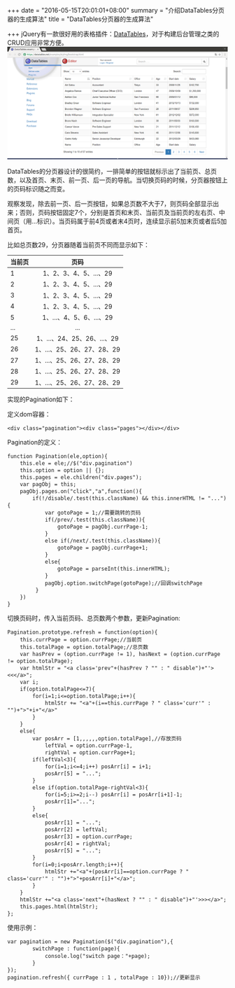 +++
date = "2016-05-15T20:01:01+08:00"
summary = "介绍DataTables分页器的生成算法"
title = "DataTables分页器的生成算法"

+++
jQuery有一款很好用的表格插件：[DataTables](https://www.datatables.net)，对于构建后台管理之类的CRUD应用非常方便。
![CRUD应用截图](/img/content/algorithmOfPagination/1.png)

DataTables的分页器设计的很简约，一排简单的按钮就标示出了当前页、总页数，以及首页、末页、前一页、后一页的导航。当切换页码的时候，分页器按钮上的页码标识随之而变。

观察发现，除去前一页、后一页按钮，如果总页数不大于7，则页码全部显示出来；否则，页码按钮固定7个，分别是首页和末页、当前页及当前页的左右页、中间页（用...标识）。当页码属于前4页或者末4页时，连续显示前5加末页或者后5加首页。

比如总页数29，分页器随着当前页不同而显示如下：

| 当前页  | 页码               |
| ------- |:-----------------------:|
| 1       | 1、2、3、4、5、...、29   |
| 2       | 1、2、3、4、5、...、29   |
| 3       | 1、2、3、4、5、...、29   |
| 4       | 1、2、3、4、5、...、29   |
| 5       | 1、...、4、5、6、...、29 |
| ...     | ... |
| 25       | 1、...、24、25、26、...、29 |
| 26       | 1、...、25、26、27、28、29 |
| 27       | 1、...、25、26、27、28、29 |
| 28       | 1、...、25、26、27、28、29 |
| 29       | 1、...、25、26、27、28、29 |

实现的Pagination如下：

定义dom容器：

	<div class="pagination"><div class="pages"></div></div>

Pagination的定义：

	function Pagination(ele,option){
	    this.ele = ele;//$("div.pagination")
	    this.option = option || {};
	    this.pages = ele.children("div.pages");
	    var pagObj = this;
	    pagObj.pages.on("click","a",function(){
	        if(!/disable/.test(this.className) && this.innerHTML != "..."){
	            var gotoPage = 1;//需要跳转的页码
	            if(/prev/.test(this.className)){
	                gotoPage = pagObj.currPage-1;
	            }
	            else if(/next/.test(this.className)){
	                gotoPage = pagObj.currPage+1;
	            }
	            else{
	                gotoPage = parseInt(this.innerHTML);
	            }
	            pagObj.option.switchPage(gotoPage);//回调switchPage
	         }
	    })
	}

切换页码时，传入当前页码、总页数两个参数，更新Pagination:

	Pagination.prototype.refresh = function(option){
	    this.currPage = option.currPage;//当前页
	    this.totalPage = option.totalPage;//总页数
	    var hasPrev = (option.currPage != 1), hasNext = (option.currPage != option.totalPage);
	    var htmlStr = "<a class='prev"+(hasPrev ? "" : " disable")+"'><<</a>";
	    var i;
	    if(option.totalPage<=7){
	        for(i=1;i<=option.totalPage;i++){
	            htmlStr += "<a"+(i==this.currPage ? " class='curr'" : "")+">"+i+"</a>"
	        }
	    }
	    else{
	        var posArr = [1,,,,,,option.totalPage],//存放页码
	            leftVal = option.currPage-1,
	            rightVal = option.currPage+1;
	        if(leftVal<3){
	            for(i=1;i<=4;i++) posArr[i] = i+1;
	            posArr[5] = "...";
	        }
	        else if(option.totalPage-rightVal<3){
	            for(i=5;i>=2;i--) posArr[i] = posArr[i+1]-1;
	            posArr[1]="...";
	        }
	        else{
	            posArr[1] = "...";
	            posArr[2] = leftVal;
	            posArr[3] = option.currPage;
	            posArr[4] = rightVal;
	            posArr[5] = "...";
	        }
	        for(i=0;i<posArr.length;i++){
	            htmlStr +="<a"+(posArr[i]==option.currPage ? " class='curr'" : "")+">"+posArr[i]+"</a>";
	        }
	    }
	    htmlStr +="<a class='next"+(hasNext ? "" : " disable")+"'>>></a>";
	    this.pages.html(htmlStr);
	};

使用示例：

	var pagination = new Pagination($("div.pagination"),{
	        switchPage : function(page){
	            console.log("switch page："+page);
	        }
	});
	pagination.refresh({ currPage : 1 , totalPage : 10});//更新显示

